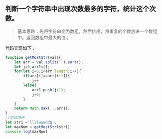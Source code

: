 ## 判断一个字符串中出现次数最多的字符，统计这个次数。

> 基本思路：先将字符串变为数组，然后排序，将重复的个数放进一个数组中。返回数组中最大的值；

代码实现如下：
```js
function getMostStr(val){
    let arr = val.split('').sort();
    let j=0,arr1=[];
    for(let i=0;i<arr.length;i++){
        if(arr[i]==arr[i+1]){
            j++
        }else{
            arr1.push(j+1);
            j=0;   
        }
    }
    return Math.max(...arr1);
}
//测试用例
let str1 ='llllwwwddq';
let maxNum = getMostStr(str1);
console.log(maxNum)
```